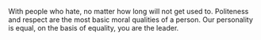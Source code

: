 With people who hate, no matter how long will not get used to.
Politeness and respect are the most basic moral qualities of a person.
Our personality is equal, on the basis of equality, you are the leader.
